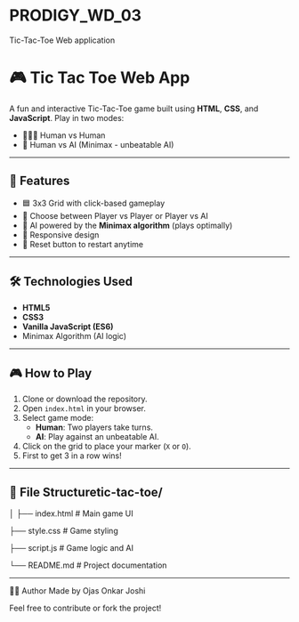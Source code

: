 # PRODIGY_WD_03
Tic-Tac-Toe Web application
# 🎮 Tic Tac Toe Web App

A fun and interactive Tic-Tac-Toe game built using **HTML**, **CSS**, and **JavaScript**. Play in two modes:
- 🧑‍🤝‍🧑 Human vs Human
- 🧠 Human vs AI (Minimax - unbeatable AI)
---
## 🚀 Features
- 🟦 3x3 Grid with click-based gameplay
- 👤 Choose between Player vs Player or Player vs AI
- 🧠 AI powered by the **Minimax algorithm** (plays optimally)
- 📱 Responsive design
- 🔁 Reset button to restart anytime
---
## 🛠️ Technologies Used

- **HTML5**
- **CSS3**
- **Vanilla JavaScript (ES6)**
- Minimax Algorithm (AI logic)
---
## 🎮 How to Play

1. Clone or download the repository.
2. Open `index.html` in your browser.
3. Select game mode:
   - **Human**: Two players take turns.
   - **AI**: Play against an unbeatable AI.
4. Click on the grid to place your marker (`X` or `O`).
5. First to get 3 in a row wins!

---

## 📁 File Structuretic-tac-toe/

│
├── index.html # Main game UI

├── style.css # Game styling

├── script.js # Game logic and AI

└── README.md # Project documentation

---
👨‍💻 Author
Made by Ojas Onkar Joshi

Feel free to contribute or fork the project!

